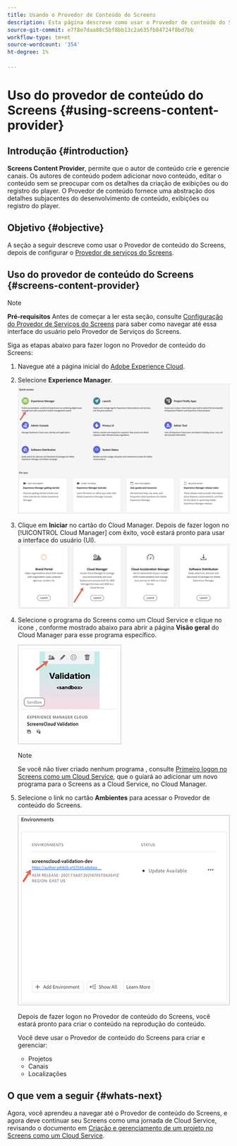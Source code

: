 ```yaml
---
title: Usando o Provedor de Conteúdo do Screens
description: Esta página descreve como usar o Provedor de conteúdo do Screens para criar conteúdo.
source-git-commit: e7f8e7daa88c5bf8bb13c2a635fb84724f8bd7bb
workflow-type: tm+mt
source-wordcount: '354'
ht-degree: 1%

---
```



# Uso do provedor de conteúdo do Screens {#using-screens-content-provider}

## Introdução {#introduction}

**Screens Content Provider**, permite que o autor de conteúdo crie e gerencie canais. Os autores de conteúdo podem adicionar novo conteúdo, editar o conteúdo sem se preocupar com os detalhes da criação de exibições ou do registro do player. O Provedor de conteúdo fornece uma abstração dos detalhes subjacentes do desenvolvimento de conteúdo, exibições ou registro do player.

## Objetivo {#objective}

A seção a seguir descreve como usar o Provedor de conteúdo do Screens, depois de configurar o [Provedor de serviços do Screens](https://experienceleague.adobe.com/docs/experience-manager-cloud-service/screens-as-cloud-service/configure-screens-cloud/navigating-to-screens-services-provider.html?lang=en).

## Uso do provedor de conteúdo do Screens {#screens-content-provider}

>[!NOTE]
>**Pré-requisitos**
>Antes de começar a ler esta seção, consulte [Configuração do Provedor de Serviços do Screens](https://experienceleague.adobe.com/docs/experience-manager-cloud-service/screens-as-cloud-service/configure-screens-cloud/navigating-to-screens-services-provider.html?lang=en) para saber como navegar até essa interface do usuário pelo Provedor de Serviços do Screens.

Siga as etapas abaixo para fazer logon no Provedor de conteúdo do Screens:

1. Navegue até a página inicial do [Adobe Experience Cloud](https://experience.adobe.com).

1. Selecione **Experience Manager**.
   ![](/help/implementing/cloud-manager/getting-access-to-aem-in-cloud/assets/landing-page1.png)

1. Clique em **Iniciar** no cartão do Cloud Manager. Depois de fazer logon no [!UICONTROL Cloud Manager] com êxito, você estará pronto para usar a interface do usuário (UI).
   ![](/help/implementing/cloud-manager/getting-access-to-aem-in-cloud/assets/landing-page2.png)

1. Selecione o programa do Screens como um Cloud Service e clique no ícone , conforme mostrado abaixo para abrir a página **Visão geral** do Cloud Manager para esse programa específico.

   ![](/help/screens-cloud/assets/configure/screens-cp-1.png)

   >[!NOTE]
   >Se você não tiver criado nenhum programa , consulte [Primeiro logon no Screens como um Cloud Service](https://experienceleague.adobe.com/docs/experience-manager-cloud-service/screens-as-cloud-service/onboarding-screens-cloud/first-time-login-screens-cloud.html?lang=en), que o guiará ao adicionar um novo programa para o Screens as a Cloud Service, no Cloud Manager.


1. Selecione o link no cartão **Ambientes** para acessar o Provedor de conteúdo do Screens.

   ![](/help/screens-cloud/assets/configure/screens-cp-2.png)

   Depois de fazer logon no Provedor de conteúdo do Screens, você estará pronto para criar o conteúdo na reprodução do conteúdo.

   Você deve usar o Provedor de conteúdo do Screens para criar e gerenciar:

   * Projetos
   * Canais
   * Localizações

## O que vem a seguir {#whats-next}

Agora, você aprendeu a navegar até o Provedor de conteúdo do Screens, e agora deve continuar seu Screens como uma jornada de Cloud Service, revisando o documento em [Criação e gerenciamento de um projeto no Screens como um Cloud Service](https://experienceleague.adobe.com/docs/experience-manager-cloud-service/screens-as-cloud-service/create-content/creating-projects-screens-cloud.html?lang=en).


